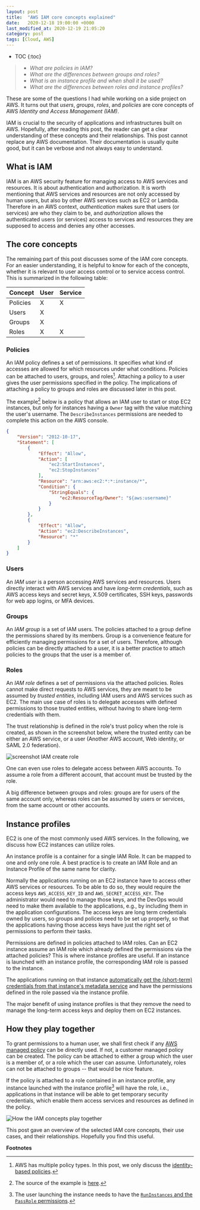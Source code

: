 ```yaml
---
layout: post
title:  "AWS IAM core concepts explained"
date:   2020-12-18 19:00:00 +0000
last_modified_at: 2020-12-19 21:05:20
category: post
tags: [Cloud, AWS]
---
```


* TOC
{:toc}
> - _What are policies in IAM?_
> - _What are the differences between groups and roles?_
> - _What is an instance profile and when shall it be used?_
> - _What are the differences between roles and instance profiles?_

These are some of the questions I had while working on a side project on AWS. It turns out that _users_, _groups_, _roles_, and _policies_ are core concepts of AWS _Identity and Access Management (IAM)_. 

IAM is crucial to the security of applications and infrastructures built on AWS. Hopefully, after reading this post, the reader can get a clear understanding of these concepts and their relationships. This post cannot replace any AWS documentation. Their documentation is usually quite good, but it can be verbose and not always easy to understand. 

## What is IAM

IAM is an AWS security feature for managing access to AWS services and resources. It is about authentication and authorization. It is worth mentioning that AWS services and resources are not only accessed by human users, but also by other AWS services such as EC2 or Lambda. Therefore in an AWS context, _authentication_ makes sure that users (or services) are who they claim to be, and _authorization_ allows the authenticated users (or services) access to services and resources they are supposed to access and denies any other accesses.

## The core concepts

The remaining part of this post discusses some of the IAM core concepts. For an easier understanding, it is helpful to know for each of the concepts, whether it is relevant to user access control or to service access control. This is summarized in the following table:

| Concept  | User | Service |
|----------|------|---------|
| Policies | X    | X       |
| Users    | X    |         |
| Groups   | X    |         |
| Roles    | X    | X       |

### Policies

An IAM policy defines a set of permissions. It specifies what kind of accesses are allowed for which resources under what conditions. Policies can be attached to users, groups, and roles[^1]. Attaching a policy to a user gives the user permissions specified in the policy. The implications of attaching a policy to groups and roles are discussed later in this post.

The example[^2] below is a policy that allows an IAM user to start or stop EC2 instances, but only for instances having a `Owner` tag with the value matching the user's username. The `DescribeInstances` permissions are needed to complete this action on the AWS console.

```json
{
    "Version": "2012-10-17",
    "Statement": [
        {
            "Effect": "Allow",
            "Action": [
                "ec2:StartInstances",
                "ec2:StopInstances"
            ],
            "Resource": "arn:aws:ec2:*:*:instance/*",
            "Condition": {
                "StringEquals": {
                    "ec2:ResourceTag/Owner": "${aws:username}"
                }
            }
        },
        {
            "Effect": "Allow",
            "Action": "ec2:DescribeInstances",
            "Resource": "*"
        }
    ]
}
```

### Users

An _IAM user_ is a person accessing AWS services and resources. Users directly interact with AWS services and have _long-term credentials_, such as AWS access keys and secret keys, X.509 certificates, SSH keys, passwords for web app logins, or MFA devices.

### Groups

An _IAM group_ is a set of IAM users. The policies attached to a group define the permissions shared by its members. Group is a convenience feature for efficiently managing permissions for a set of users. Therefore, although policies can be directly attached to a user, it is a better practice to attach policies to the groups that the user is a member of. 

### Roles

An _IAM role_ defines a set of permissions via the attached policies. Roles cannot make direct requests to AWS services, they are meant to be assumed by _trusted entities_, including IAM users and AWS services such as EC2. The main use case of roles is to delegate accesses with defined permissions to those trusted entities, without having to share long-term credentials with them.

The trust relationship is defined in the role's trust policy when the role is created, as shown in the screenshot below, where the trusted entity can be either an AWS service, or a user (Another AWS account, Web identity, or SAML 2.0 federation).

<img class="center" src="https://user-images.githubusercontent.com/15970333/102698329-ce354280-423c-11eb-9022-5396d57641a1.png" alt="screenshot IAM create role" />

One can even use roles to delegate access between AWS accounts. To assume a role from a different account, that account must be trusted by the role.

A big difference between groups and roles: groups are for users of the same account only, whereas roles can be assumed by users or services, from the same account or other accounts.

## Instance profiles

EC2 is one of the most commonly used AWS services. In the following, we discuss how EC2 instances can utilize roles.

An instance profile is a container for a single IAM Role. It can be mapped to one and only one role. A best practice is to create an IAM Role and an Instance Profile of the same name for clarity.

Normally the applications running on an EC2 instance have to access other AWS services or resources. To be able to do so, they would require the access keys `AWS_ACCESS_KEY_ID` and `AWS_SECRET_ACCESS_KEY`. The administrator would need to manage those keys, and the DevOps would need to make them available to the applications, e.g., by including them in the application configurations. The access keys are long term credentials owned by users, so groups and polices need to be set up properly, so that the applications having those access keys have just the right set of permissions to perform their tasks.

Permissions are defined in policies attached to IAM roles. Can an EC2 instance assume an IAM role which already defined the permissions via the attached policies? This is where instance profiles are useful. If an instance is launched with an instance profile, the corresponding IAM role is passed to the instance. 

The applications running on that instance [automatically get the (short-term) credentials from that instance's metadata service](https://docs.aws.amazon.com/AWSEC2/latest/UserGuide/iam-roles-for-amazon-ec2.html#instance-metadata-security-credentials) and have the permissions defined in the role passed via the instance profile. 

The major benefit of using instance profiles is that they remove the need to manage the long-term access keys and deploy them on EC2 instances.

## How they play together 

To grant permissions to a human user, we shall first check if any [AWS managed policy](https://docs.aws.amazon.com/IAM/latest/UserGuide/access_policies_managed-vs-inline.html#aws-managed-policies) can be directly used. If not, a customer managed policy can be created. The policy can be attached to either a group which the user is a member of, or a role which the user can assume. Unfortunately, roles can not be attached to groups -- that would be nice feature.

If the policy is attached to a role contained in an instance profile, any instance launched with the instance profile[^3] will have the role, i.e., applications in that instance will be able to get temporary security credentials, which enable them access services and resources as defined in the policy.

<img class="center" src="https://user-images.githubusercontent.com/15970333/102694734-40009280-4223-11eb-8d60-ee2eb0357bb9.png" alt="How the IAM concepts play together" />

This post gave an overview of the selected IAM core concepts, their use cases, and their relationships. Hopefully you find this useful.

**Footnotes**

[^1]: AWS has multiple policy types. In this post, we only discuss the [identity-based policies](https://docs.aws.amazon.com/IAM/latest/UserGuide/access_policies.html#policies_id-based). 

[^2]: The source of the example is [here](https://docs.aws.amazon.com/IAM/latest/UserGuide/reference_policies_examples_ec2_tag-owner.html).

[^3]: The user launching the instance needs to have the [`RunInstances` and the `PassRole` permissions](https://aws.amazon.com/blogs/security/granting-permission-to-launch-ec2-instances-with-iam-roles-passrole-permission/).

